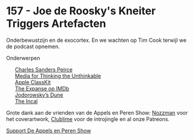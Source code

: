 # 157 - Joe de Roosky's Kneiter Triggers Artefacten

<p>Onderbewustzijn en de exocortex. En we wachten op Tim Cook terwijl we de podcast opnemen.</p>

<p>Onderwerpen<br />
<ul><a href="https://en.wikipedia.org/wiki/Charles_Sanders_Peirce">Charles Sanders Peirce</a><br />
<a href="http://worrydream.com/MediaForThinkingTheUnthinkable/">Media for Thinking the Unthinkable</a><br />
<a href="https://developer.apple.com/classkit/">Apple ClassKit</a><br />
<a href="https://www.imdb.com/title/tt3230854/">The Expanse op IMDb</a><br />
<a href="https://en.wikipedia.org/wiki/Jodorowsky%27s_Dune">Jodorowsky’s Dune</a><br />
<a href="https://en.wikipedia.org/wiki/The_Incal">The Incal</a><br />
</ul><p>Grote dank aan de vrienden van de Appels en Peren Show: <a href="http://www.nozzman.com/">Nozzman</a> voor het coverartwork, <a href="http://twitter.com/#!/clublime">Clublime</a> voor de introjingle en al onze Patreons.</p></p><p><a href="https://www.patreon.com/appelsenperenshow" rel="payment">Support De Appels en Peren Show</a></p>